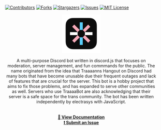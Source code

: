 <a name="readme-top"></a>
[![Contributors][contributors-shield]][contributors-url]
[![Forks][forks-shield]][forks-url]
[![Stargazers][stars-shield]][stars-url]
[![Issues][issues-shield]][issues-url]
[![MIT License][license-shield]][license-url]

<!-- TraaaaBot Logo -->
<div align="center">
  <a href="https://github.com/electrasys/TraaaaBot">
    <img src="TraaaaBot.iconset/icon_512x512@2x@2x.png" alt="TraaaaBot Logo" width="128" height="128">
  </a>
  <p align="center">
    A multi-purpose Discord bot written in discord.js that focuses on moderation, server management, and fun commmands for the public. The name originated from the idea that Traaaanns Hangout on Discord had many bots that have become unusable due their frequent outages and lack of features that are crucial for the server. This bot is a hobby project that aims to fix those problems, and has expanded to serve other communities as well. Servers who use TraaaaBot are also acknowledging that their server is a safe space for the trans community. The bot has been written independently by electrasys with JavaScript.
    <br/>
    <br/>
    <br/>
    <a href="https://github.com/electrasys/TraaaaBot"><strong>📖 View Documentation</strong></a>
    <br/>
    <a href="https://discord.gg/Xgcm52y7Yy"><strong>❗ Submit an Issue</strong></a>
  </p>
</div>

[contributors-shield]: https://img.shields.io/github/contributors/electrasys/TraaaaBot.svg?style=for-the-badge
[contributors-url]: https://github.com/electrasys/TraaaaBot/graphs/contributors
[forks-shield]: https://img.shields.io/github/forks/electrasys/TraaaaBot.svg?style=for-the-badge
[forks-url]: https://github.com/electrasys/TraaaaBot/network/members
[stars-shield]: https://img.shields.io/github/stars/electrasys/TraaaaBot.svg?style=for-the-badge
[stars-url]: https://github.com/electrasys/TraaaaBot/stargazers
[issues-shield]: https://img.shields.io/github/issues/electrasys/TraaaaBot.svg?style=for-the-badge
[issues-url]: https://github.com/electrasys/TraaaaBot/issues
[license-shield]: https://img.shields.io/github/license/electrasys/TraaaaBot.svg?style=for-the-badge
[license-url]: https://github.com/electrasys/TraaaaBot/blob/master/LICENSE